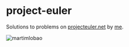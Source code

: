 # project-euler
Solutions to problems on [projecteuler.net](projecteuler.net) by [me](https://projecteuler.net/progress=martimlobao).

![martimlobao](https://projecteuler.net/profile/martimlobao.png "User progess")
